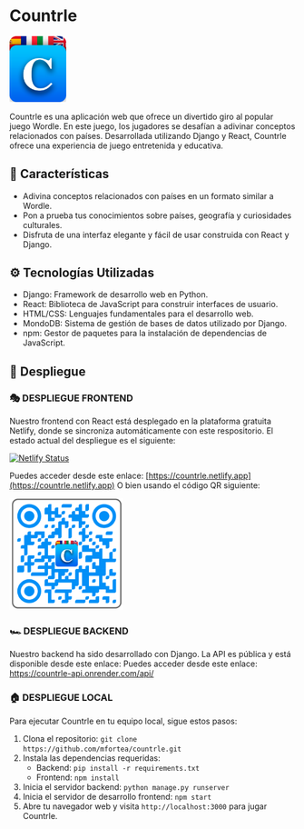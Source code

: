 # Countrle
<img src="./frontend/countrle/src/logo.png" alt="Logo de Countrle" width="100px">


Countrle es una aplicación web que ofrece un divertido giro al popular juego Wordle. En este juego, los jugadores se desafían a adivinar conceptos relacionados con países. Desarrollada utilizando Django y React, Countrle ofrece una experiencia de juego entretenida y educativa.

## 📝 Características 

- Adivina conceptos relacionados con países en un formato similar a Wordle.
- Pon a prueba tus conocimientos sobre países, geografía y curiosidades culturales.
- Disfruta de una interfaz elegante y fácil de usar construida con React y Django.

## ⚙️ Tecnologías Utilizadas 

- Django: Framework de desarrollo web en Python.
- React: Biblioteca de JavaScript para construir interfaces de usuario.
- HTML/CSS: Lenguajes fundamentales para el desarrollo web.
- MondoDB: Sistema de gestión de bases de datos utilizado por Django.
- npm: Gestor de paquetes para la instalación de dependencias de JavaScript.

## 🚀 Despliegue

### 🎭 DESPLIEGUE FRONTEND
Nuestro frontend con React está desplegado en la plataforma gratuita Netlify, donde se sincroniza automáticamente con este respositorio. El estado actual del despliegue es el siguiente:

[![Netlify Status](https://api.netlify.com/api/v1/badges/72abcae7-7cdf-4332-b314-048ef2b247ec/deploy-status)](https://app.netlify.com/sites/countrle/deploys)

Puedes acceder desde este enlace: [https://countrle.netlify.app](https://countrle.netlify.app) O bien usando el código QR siguiente:

<img src="./frontend/countrle/src/assets/QR_front.png" alt="QR Frontend" width="200px">


### 🏎️ DESPLIEGUE BACKEND
Nuestro backend ha sido desarrollado con Django. La API es pública y está disponible desde este enlace:
Puedes acceder desde este enlace: https://countrle-api.onrender.com/api/


### 🏠 DESPLIEGUE LOCAL

Para ejecutar Countrle en tu equipo local, sigue estos pasos:

1. Clona el repositorio: `git clone https://github.com/mfortea/countrle.git`
2. Instala las dependencias requeridas:
   - Backend: `pip install -r requirements.txt`
   - Frontend: `npm install`
3. Inicia el servidor backend: `python manage.py runserver`
4. Inicia el servidor de desarrollo frontend: `npm start`
5. Abre tu navegador web y visita `http://localhost:3000` para jugar Countrle.

